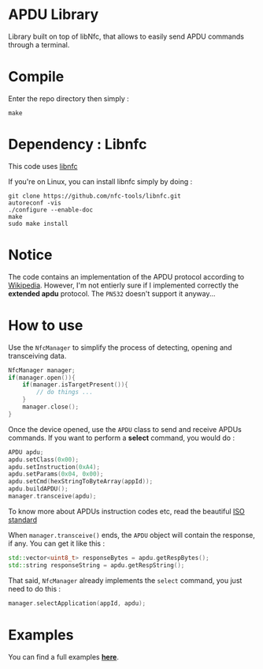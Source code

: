 # APDU Library

Library built on top of libNfc, that allows to easily send APDU commands through a terminal.

# Compile

Enter the repo directory then simply :

```
make
```

# Dependency : Libnfc

This code uses [libnfc](https://github.com/nfc-tools/libnfc)

If you're on Linux, you can install libnfc simply by doing :

```
git clone https://github.com/nfc-tools/libnfc.git
autoreconf -vis
./configure --enable-doc
make
sudo make install
```

# Notice

The code contains an implementation of the APDU protocol according to [Wikipedia](https://fr.wikipedia.org/wiki/Application_Protocol_Data_Unit).
However, I'm not entierly sure if I implemented correctly the **extended apdu** protocol. The `PN532` doesn't support it anyway...

# How to use

Use the `NfcManager` to simplify the process of detecting, opening and transceiving data.

```c++
NfcManager manager;
if(manager.open()){
    if(manager.isTargetPresent()){
        // do things ...
    }
    manager.close();
}
```

Once the device opened, use the `APDU` class to send and receive APDUs commands.
If you want to perform a **select** command, you would do :

```c++
APDU apdu;
apdu.setClass(0x00);
apdu.setInstruction(0xA4);
apdu.setParams(0x04, 0x00);
apdu.setCmd(hexStringToByteArray(appId));
apdu.buildAPDU();
manager.transceive(apdu);
```

To know more about APDUs instruction codes etc, read the beautiful [ISO standard](http://cardwerk.com/smart-card-standard-iso7816-4-section-5-basic-organizations)

When `manager.transceive()` ends, the `APDU` object will contain the response, if any. You can get it like this :

```c++
std::vector<uint8_t> responseBytes = apdu.getRespBytes();
std::string responseString = apdu.getRespString();
```

That said, `NfcManager` already implements the `select` command, you just need to do this :

```c++
manager.selectApplication(appId, apdu);
```

# Examples

You can find a full examples **[here](https://github.com/OmarAflak/APDU-Library/blob/master/examples)**.
